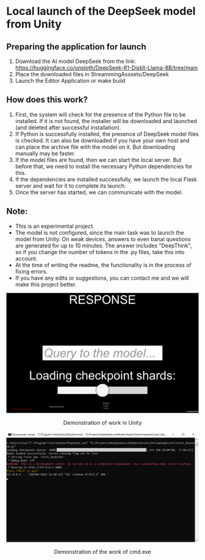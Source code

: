 # Local launch of the DeepSeek model from Unity

## Preparing the application for launch

1) Download the AI model DeepSeek from the link:
   https://huggingface.co/unsloth/DeepSeek-R1-Distill-Llama-8B/tree/main
2) Place the downloaded files in StreammingAsssets/DeepSeek
3) Launch the Editor Application or make build

## How does this work?

1) First, the system will check for the presence of the Python file to be installed. If it is not found, the installer will be downloaded and launched (and deleted after successful installation).
2) If Python is successfully installed, the presence of DeepSeek model files is checked. It can also be downloaded if you have your own host and can place the archive file with the model on it. But downloading manually may be faster.
3) If the model files are found, then we can start the local server. But before that, we need to install the necessary Python dependencies for this.
4) If the dependencies are installed successfully, we launch the local Flask server and wait for it to complete its launch.
5) Once the server has started, we can communicate with the model.

## Note:
- This is an experimental project.
- The model is not configured, since the main task was to launch the model from Unity. On weak devices, answers to even banal questions are generated for up to 10 minutes. The answer includes "DeepThink", so if you change the number of tokens in the .py files, take this into account.
- At the time of writing the readme, the functionality is in the process of fixing errors.
- If you have any edits or suggestions, you can contact me and we will make this project better.


<div align="center">
    <img src="unity.png" >
    <p>Demonstration of work in Unity</p>
    <img src="cmd.png" >
    <p>Demonstration of the work of cmd.exe</p>
</div>